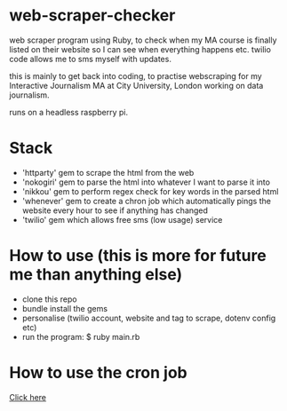 # web-scraper-checker

web scraper program using Ruby, to check when my MA course is finally listed on their website so I can see when everything happens etc. twilio code allows me to sms myself with updates.

this is mainly to get back into coding, to practise webscraping for my Interactive Journalism MA at City University, London working on data journalism.

runs on a headless raspberry pi.

# Stack

* 'httparty' gem to scrape the html from the web
* 'nokogiri' gem to parse the html into whatever I want to parse it into
* 'nikkou' gem to perform regex check for key words in the parsed html
* 'whenever' gem to create a chron job which automatically pings the website every hour to see if anything has changed
* 'twilio' gem which allows free sms (low usage) service

# How to use (this is more for future me than anything else)

* clone this repo
* bundle install the gems
* personalise (twilio account, website and tag to scrape, dotenv config etc)
* run the program: $ ruby main.rb 

# How to use the cron job

[Click here](https://github.com/javan/whenever)


